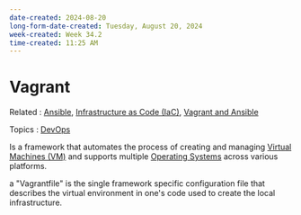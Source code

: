 ```yaml
---
date-created: 2024-08-20
long-form-date-created: Tuesday, August 20, 2024
week-created: Week 34.2
time-created: 11:25 AM
---
```


# Vagrant

Related : [Ansible](Ansible.md), [Infrastructure as Code (IaC)](<Infrastructure%20as%20Code%20(IaC).md>), [Vagrant and Ansible](Vagrant%20and%20Ansible.md)

Topics : [DevOps](DevOps)

Is a framework that automates the process of creating and managing [Virtual Machines (VM)](<../3-permanent-notes-🧲/Virtual%20Machine%20(VM).md>)
and supports multiple [Operating Systems](../4-hub-notes-🚉/Operating%20Systems.md) across various platforms.

a "Vagrantfile" is the single framework specific configuration file that
describes the virtual environment in one's code used to create the local
infrastructure.
